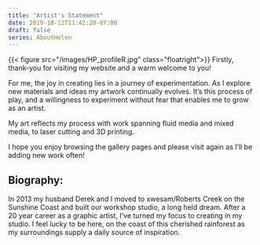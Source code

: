 ```yaml
---
title: "Artist's Statement"
date: 2019-10-12T11:42:28-07:00
draft: false
series: AboutHelen
---
```

{{< figure src="/images/HP_profileR.jpg" class="floatright">}}
Firstly, thank-you for visiting my website and a warm welcome to you!

For me, the joy in creating lies in a journey of experimentation. As I explore new materials and ideas my artwork continually evolves.  It’s this process of play, and a willingness to experiment without fear that enables me to grow as an artist. 

My art reflects my process with work spanning fluid media and mixed media, to laser cutting and 3D printing.

I hope you enjoy browsing the gallery pages and please visit again as I’ll be adding new work often!

## Biography:

In 2013 my husband Derek and I moved to xwesam/Roberts Creek on the Sunshine Coast and built our workshop studio, a long held dream.  After a 20 year career as a graphic artist, I’ve turned my focus to creating in my studio. I feel lucky to be here, on the coast of this cherished rainforest as my surroundings supply a daily source of inspiration.



